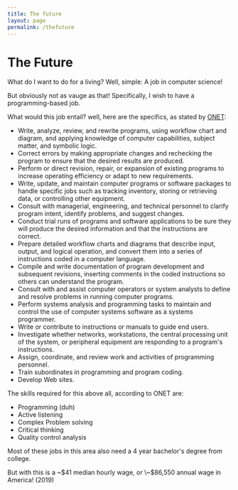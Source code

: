 ```yaml
---
title: The future
layout: page
permalink: /thefuture
---
```


# The Future

What do I want to do for a living? Well, simple: A job in computer science!

But obviously not as vauge as that! Specifically, I wish to have a programming-based job.

What would this job entail? well, here are the specifics, as stated by [ONET](<https://www.onetonline.org/link/summary/15-1251.00>):

- Write, analyze, review, and rewrite programs, using workflow chart and diagram, and applying	knowledge of computer capabilities, subject matter, and symbolic logic.
- Correct errors by making appropriate changes and rechecking the program to ensure that the desired	results are produced.
- Perform or direct revision, repair, or expansion of existing programs to increase operating	efficiency or adapt to new requirements.
- Write, update, and maintain computer programs or software packages to handle specific jobs such as	tracking inventory, storing or retrieving data, or controlling other equipment.
- Consult with managerial, engineering, and technical personnel to clarify program intent, identify	problems, and suggest changes.
- Conduct trial runs of programs and software applications to be sure they will produce the desired	information and that the instructions are correct.
- Prepare detailed workflow charts and diagrams that describe input, output, and logical operation,	and convert them into a series of instructions coded in a computer language.
- Compile and write documentation of program development and subsequent revisions, inserting comments	in the coded instructions so others can understand the program.
- Consult with and assist computer operators or system analysts to define and resolve problems in	running computer programs.
- Perform systems analysis and programming tasks to maintain and control the use of computer systems	software as a systems programmer.
- Write or contribute to instructions or manuals to guide end users.
- Investigate whether networks, workstations, the central processing unit of the system, or peripheral	equipment are responding to a program's instructions.
- Assign, coordinate, and review work and activities of programming personnel.
- Train subordinates in programming and program coding.
- Develop Web sites.

<!-- -->

The skills required for this above all, according to ONET are:

- Programming (duh)
- Active listening
- Complex Problem solving
- Critical thinking
- Quality control analysis

<!-- -->

Most of these jobs in this area also need a 4 year bachelor's degree from college.

But with this is a \~$41 median hourly wage, or \~$86,550 annual wage in America! (2019)
